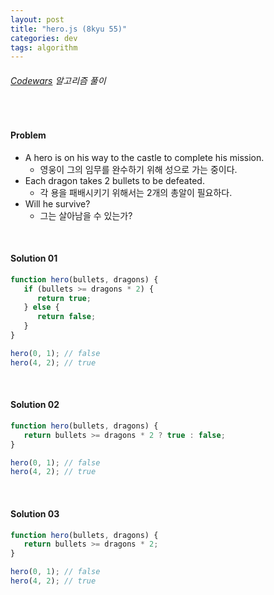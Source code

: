 ```yaml
---
layout: post
title: "hero.js (8kyu 55)"
categories: dev
tags: algorithm
---
```


###### [Codewars](https://www.codewars.com) 알고리즘 풀이

<br>

#### Problem

- A hero is on his way to the castle to complete his mission.
  - 영웅이 그의 임무를 완수하기 위해 성으로 가는 중이다.
- Each dragon takes 2 bullets to be defeated.
  - 각 용을 패배시키기 위해서는 2개의 총알이 필요하다.
- Will he survive?
  - 그는 살아남을 수 있는가?

<br>

#### Solution 01

```js
function hero(bullets, dragons) {
   if (bullets >= dragons * 2) {
      return true;
   } else {
      return false;
   }
}

hero(0, 1);	// false
hero(4, 2);	// true
```

<br>

#### Solution 02

```js
function hero(bullets, dragons) {
   return bullets >= dragons * 2 ? true : false;
}

hero(0, 1);	// false
hero(4, 2);	// true
```

<br>

#### Solution 03

```js
function hero(bullets, dragons) {
   return bullets >= dragons * 2;
}

hero(0, 1);	// false
hero(4, 2);	// true
```

<br>